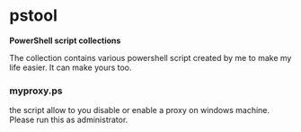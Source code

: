 # pstool
**PowerShell script collections**

The collection contains various powershell script created by me to make my life easier. It can make yours too. 

### myproxy.ps
the script allow to you disable or enable a proxy on windows machine. 
Please run this as administrator. 

